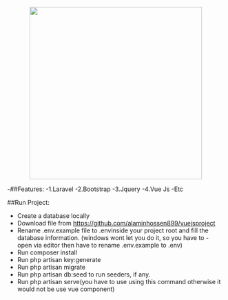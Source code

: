 <p align="center"><img src="https://res.cloudinary.com/dtfbvvkyp/image/upload/v1566331377/laravel-logolockup-cmyk-red.svg" width="400"></p>

-##Features:
-1.Laravel
-2.Bootstrap
-3.Jquery
-4.Vue Js
-Etc

##Run Project:

- Create a database locally
- Download file from https://github.com/alaminhossen899/vuejsproject
- Rename .env.example file to .envinside your project root and fill the database information. (windows wont let you do it, so you have to - open via editor then have to rename .env.example  to .env)
- Run composer install
- Run php artisan key:generate
- Run php artisan migrate
- Run php artisan db:seed to run seeders, if any.
- Run php artisan serve(you have to use using this command otherwise it would not be use vue component)
